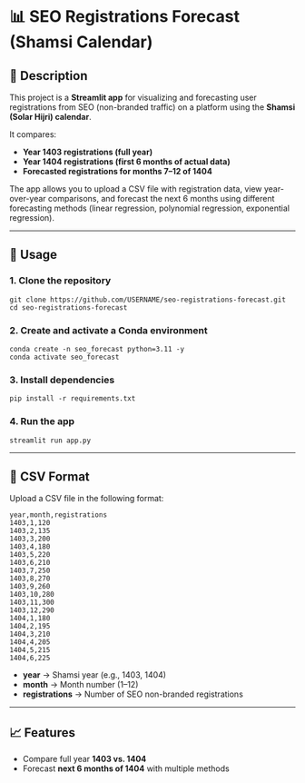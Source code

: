 <h1>📊 SEO Registrations Forecast (Shamsi Calendar)</h1>

<h2>📖 Description</h2>
<p>
This project is a <b>Streamlit app</b> for visualizing and forecasting user registrations from SEO (non-branded traffic) on a platform using the <b>Shamsi (Solar Hijri) calendar</b>.
</p>

<p>It compares:</p>
<ul>
  <li><b>Year 1403 registrations (full year)</b></li>
  <li><b>Year 1404 registrations (first 6 months of actual data)</b></li>
  <li><b>Forecasted registrations for months 7–12 of 1404</b></li>
</ul>

<p>
The app allows you to upload a CSV file with registration data, view year-over-year comparisons, and forecast the next 6 months using different forecasting methods (linear regression, polynomial regression, exponential regression).
</p>

<hr>

<h2>🚀 Usage</h2>

<h3>1. Clone the repository</h3>
<pre><code>git clone https://github.com/USERNAME/seo-registrations-forecast.git
cd seo-registrations-forecast
</code></pre>

<h3>2. Create and activate a Conda environment</h3>
<pre><code>conda create -n seo_forecast python=3.11 -y
conda activate seo_forecast
</code></pre>

<h3>3. Install dependencies</h3>
<pre><code>pip install -r requirements.txt
</code></pre>

<h3>4. Run the app</h3>
<pre><code>streamlit run app.py
</code></pre>

<hr>

<h2>📂 CSV Format</h2>
<p>Upload a CSV file in the following format:</p>

<pre><code>year,month,registrations
1403,1,120
1403,2,135
1403,3,200
1403,4,180
1403,5,220
1403,6,210
1403,7,250
1403,8,270
1403,9,260
1403,10,280
1403,11,300
1403,12,290
1404,1,180
1404,2,195
1404,3,210
1404,4,205
1404,5,215
1404,6,225
</code></pre>

<ul>
  <li><b>year</b> → Shamsi year (e.g., 1403, 1404)</li>
  <li><b>month</b> → Month number (1–12)</li>
  <li><b>registrations</b> → Number of SEO non-branded registrations</li>
</ul>

<hr>

<h2>📈 Features</h2>
<ul>
  <li>Compare full year <b>1403 vs. 1404</b></li>
  <li>Forecast <b>next 6 months of 1404</b> with multiple methods</li>
</ul>
